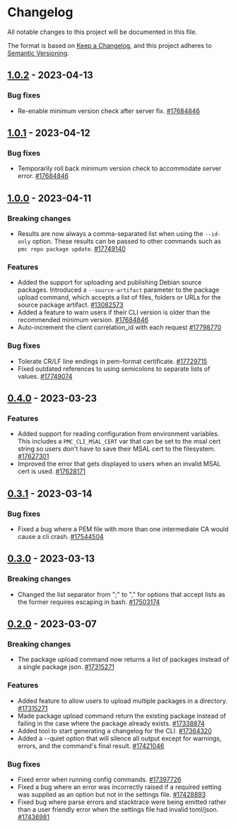 # Changelog

All notable changes to this project will be documented in this file.

The format is based on [Keep a Changelog](https://keepachangelog.com/en/1.0.0/), and this project adheres to [Semantic Versioning](https://semver.org/spec/v2.0.0.html).

<!-- towncrier release notes start -->

## [1.0.2](https://msazure.visualstudio.com/One/_artifacts/feed/Compute-PMC/PyPI/pmc-cli/overview/1.0.2) - 2023-04-13


### Bug fixes

- Re-enable minimum version check after server fix. [#17684846](https://msazure.visualstudio.com/One/_workitems/edit/17684846)


## [1.0.1](https://msazure.visualstudio.com/One/_artifacts/feed/Compute-PMC/PyPI/pmc-cli/overview/1.0.1) - 2023-04-12


### Bug fixes

- Temporarily roll back minimum version check to accommodate server error. [#17684846](https://msazure.visualstudio.com/One/_workitems/edit/17684846)


## [1.0.0](https://msazure.visualstudio.com/One/_artifacts/feed/Compute-PMC/PyPI/pmc-cli/overview/1.0.0) - 2023-04-11


### Breaking changes

- Results are now always a comma-separated list when using the `--id-only` option. These results can
  be passed to other commands such as `pmc repo package update`. [#17749140](https://msazure.visualstudio.com/One/_workitems/edit/17749140)


### Features

- Added the support for uploading and publishing Debian source packages.
  Introduced a `--source-artifact` parameter to the package upload command, which accepts a list
  of files, folders or URLs for the source package artifact. [#13082573](https://msazure.visualstudio.com/One/_workitems/edit/13082573)
- Added a feature to warn users if their CLI version is older than the recommended minimum version. [#17684846](https://msazure.visualstudio.com/One/_workitems/edit/17684846)
- Auto-increment the client correlation_id with each request [#17798770](https://msazure.visualstudio.com/One/_workitems/edit/17798770)


### Bug fixes

- Tolerate CR/LF line endings in pem-format certificate. [#17729715](https://msazure.visualstudio.com/One/_workitems/edit/17729715)
- Fixed outdated references to using semicolons to separate lists of values. [#17749074](https://msazure.visualstudio.com/One/_workitems/edit/17749074)


## [0.4.0](https://msazure.visualstudio.com/One/_artifacts/feed/Compute-PMC/PyPI/pmc-cli/overview/0.4.0) - 2023-03-23


### Features

- Added support for reading configuration from environment variables. This includes a
  `PMC_CLI_MSAL_CERT` var that can be set to the msal cert string so users don't have to save their
  MSAL cert to the filesystem. [#17627301](https://msazure.visualstudio.com/One/_workitems/edit/17627301)
- Improved the error that gets displayed to users when an invalid MSAL cert is used. [#17628171](https://msazure.visualstudio.com/One/_workitems/edit/17628171)


## [0.3.1](https://msazure.visualstudio.com/One/_artifacts/feed/Compute-PMC/PyPI/pmc-cli/overview/0.3.1) - 2023-03-14


### Bug fixes

- Fixed a bug where a PEM file with more than one intermediate CA would cause a cli crash. [#17544504](https://msazure.visualstudio.com/One/_workitems/edit/17544504)


## [0.3.0](https://msazure.visualstudio.com/One/_artifacts/feed/Compute-PMC/PyPI/pmc-cli/overview/0.3.0) - 2023-03-13


### Breaking changes

- Changed the list separator from ";" to "," for options that accept lists as the former requires
  escaping in bash. [#17503174](https://msazure.visualstudio.com/One/_workitems/edit/17503174)


## [0.2.0](https://msazure.visualstudio.com/One/_artifacts/feed/Compute-PMC/PyPI/pmc-cli/overview/0.2.0) - 2023-03-07


### Breaking changes

- The package upload command now returns a list of packages instead of a single package json. [#17315271](https://msazure.visualstudio.com/One/_workitems/edit/17315271)


### Features

- Added feature to allow users to upload multiple packages in a directory. [#17315271](https://msazure.visualstudio.com/One/_workitems/edit/17315271)
- Made package upload command return the existing package instead of failing in the case where the
  package already exists. [#17338874](https://msazure.visualstudio.com/One/_workitems/edit/17338874)
- Added tool to start generating a changelog for the CLI. [#17364320](https://msazure.visualstudio.com/One/_workitems/edit/17364320)
- Added a --quiet option that will silence all output except for warnings, errors, and the command's final result. [#17421046](https://msazure.visualstudio.com/One/_workitems/edit/17421046)


### Bug fixes

- Fixed error when running config commands. [#17397726](https://msazure.visualstudio.com/One/_workitems/edit/17397726)
- Fixed a bug where an error was incorrectly raised if a required setting was supplied as an option
  but not in the settings file. [#17428893](https://msazure.visualstudio.com/One/_workitems/edit/17428893)
- Fixed bug where parse errors and stacktrace were being emitted rather than a user friendly error
  when the settings file had invalid toml/json. [#17436981](https://msazure.visualstudio.com/One/_workitems/edit/17436981)
